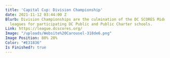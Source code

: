 ```yaml
---
title: 'Capital Cup: Division Championship'
date: 2021-11-12 03:44:00 Z
Blurb: Division Championships are the culmination of the DC SCORES Middle School soccer
  leagues for participating DC Public and Public Charter schools.
Link: https://league.dcscores.org/
Image: "/uploads/Website%20Carousel-318de6.png"
Image Position: 80% 20%
Color: "#E31836"
Is Finished?: true
---
```


